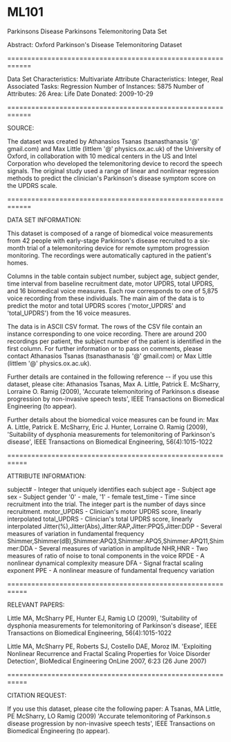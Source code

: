 # ML101
Parkinsons Disease
Parkinsons Telemonitoring Data Set  

Abstract: Oxford Parkinson's Disease Telemonitoring Dataset

============================================================

Data Set Characteristics:  Multivariate
Attribute Characteristics:  Integer, Real
Associated Tasks:  Regression
Number of Instances:  5875
Number of Attributes:  26
Area:  Life
Date Donated:  2009-10-29

============================================================

SOURCE:

The dataset was created by Athanasios Tsanas (tsanasthanasis '@' gmail.com) 
and Max Little (littlem '@' physics.ox.ac.uk) of the University of Oxford, in 
collaboration with 10 medical centers in the US and Intel Corporation who 
developed the telemonitoring device to record the speech signals. The 
original study used a range of linear and nonlinear regression methods to 
predict the clinician's Parkinson's disease symptom score on the UPDRS scale.


============================================================

DATA SET INFORMATION:

This dataset is composed of a range of biomedical voice measurements from 42 
people with early-stage Parkinson's disease recruited to a six-month trial of 
a telemonitoring device for remote symptom progression monitoring. The 
recordings were automatically captured in the patient's homes.

Columns in the table contain subject number, subject age, subject gender, 
time interval from baseline recruitment date, motor UPDRS, total UPDRS, and 
16 biomedical voice measures. Each row corresponds to one of 5,875 voice 
recording from these individuals. The main aim of the data is to predict the 
motor and total UPDRS scores ('motor_UPDRS' and 'total_UPDRS') from the 16 
voice measures.

The data is in ASCII CSV format. The rows of the CSV file contain an instance 
corresponding to one voice recording. There are around 200 recordings per 
patient, the subject number of the patient is identified in the first column. 
For further information or to pass on comments, please contact Athanasios 
Tsanas (tsanasthanasis '@' gmail.com) or Max Little (littlem '@' 
physics.ox.ac.uk).

Further details are contained in the following reference -- if you use this 
dataset, please cite:
Athanasios Tsanas, Max A. Little, Patrick E. McSharry, Lorraine O. Ramig (2009),
'Accurate telemonitoring of Parkinson.s disease progression by non-invasive 
speech tests',
IEEE Transactions on Biomedical Engineering (to appear).

Further details about the biomedical voice measures can be found in:
Max A. Little, Patrick E. McSharry, Eric J. Hunter, Lorraine O. Ramig (2009),
'Suitability of dysphonia measurements for telemonitoring of Parkinson's 
disease',
IEEE Transactions on Biomedical Engineering, 56(4):1015-1022 

 
===========================================================

ATTRIBUTE INFORMATION:

subject# - Integer that uniquely identifies each subject
age - Subject age
sex - Subject gender '0' - male, '1' - female
test_time - Time since recruitment into the trial. The integer part is the 
number of days since recruitment.
motor_UPDRS - Clinician's motor UPDRS score, linearly interpolated
total_UPDRS - Clinician's total UPDRS score, linearly interpolated
Jitter(%),Jitter(Abs),Jitter:RAP,Jitter:PPQ5,Jitter:DDP - Several measures of 
variation in fundamental frequency
Shimmer,Shimmer(dB),Shimmer:APQ3,Shimmer:APQ5,Shimmer:APQ11,Shimmer:DDA - 
Several measures of variation in amplitude
NHR,HNR - Two measures of ratio of noise to tonal components in the voice
RPDE - A nonlinear dynamical complexity measure
DFA - Signal fractal scaling exponent
PPE - A nonlinear measure of fundamental frequency variation 


===========================================================

RELEVANT PAPERS:

Little MA, McSharry PE, Hunter EJ, Ramig LO (2009),
'Suitability of dysphonia measurements for telemonitoring of Parkinson's 
disease',
IEEE Transactions on Biomedical Engineering, 56(4):1015-1022

Little MA, McSharry PE, Roberts SJ, Costello DAE, Moroz IM.
'Exploiting Nonlinear Recurrence and Fractal Scaling Properties for Voice 
Disorder Detection',
BioMedical Engineering OnLine 2007, 6:23 (26 June 2007) 

===========================================================

CITATION REQUEST:

If you use this dataset, please cite the following paper:
A Tsanas, MA Little, PE McSharry, LO Ramig (2009)
'Accurate telemonitoring of Parkinson.s disease progression by non-invasive 
speech tests',
IEEE Transactions on Biomedical Engineering (to appear). 

